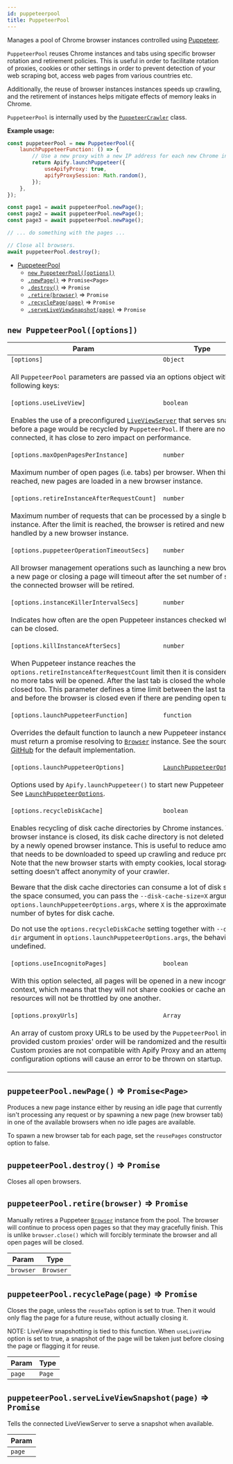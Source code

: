```yaml
---
id: puppeteerpool
title: PuppeteerPool
---
```


<a name="PuppeteerPool"></a>

Manages a pool of Chrome browser instances controlled using <a href="https://github.com/GoogleChrome/puppeteer" target="_blank">Puppeteer</a>.

`PuppeteerPool` reuses Chrome instances and tabs using specific browser rotation and retirement policies. This is useful in order to facilitate
rotation of proxies, cookies or other settings in order to prevent detection of your web scraping bot, access web pages from various countries etc.

Additionally, the reuse of browser instances instances speeds up crawling, and the retirement of instances helps mitigate effects of memory leaks in
Chrome.

`PuppeteerPool` is internally used by the [`PuppeteerCrawler`](puppeteercrawler) class.

**Example usage:**

```javascript
const puppeteerPool = new PuppeteerPool({
    launchPuppeteerFunction: () => {
        // Use a new proxy with a new IP address for each new Chrome instance
        return Apify.launchPuppeteer({
            useApifyProxy: true,
            apifyProxySession: Math.random(),
        });
    },
});

const page1 = await puppeteerPool.newPage();
const page2 = await puppeteerPool.newPage();
const page3 = await puppeteerPool.newPage();

// ... do something with the pages ...

// Close all browsers.
await puppeteerPool.destroy();
```

-   [PuppeteerPool](puppeteerpool)
    -   [`new PuppeteerPool([options])`](#new_PuppeteerPool_new)
    -   [`.newPage()`](#PuppeteerPool+newPage) ⇒ `Promise<Page>`
    -   [`.destroy()`](#PuppeteerPool+destroy) ⇒ `Promise`
    -   [`.retire(browser)`](#PuppeteerPool+retire) ⇒ `Promise`
    -   [`.recyclePage(page)`](#PuppeteerPool+recyclePage) ⇒ `Promise`
    -   [`.serveLiveViewSnapshot(page)`](#PuppeteerPool+serveLiveViewSnapshot) ⇒ `Promise`

<a name="new_PuppeteerPool_new"></a>

## `new PuppeteerPool([options])`

<table>
<thead>
<tr>
<th>Param</th><th>Type</th><th>Default</th>
</tr>
</thead>
<tbody>
<tr>
<td><code>[options]</code></td><td><code>Object</code></td><td></td>
</tr>
<tr>
<td colspan="3"><p>All <code>PuppeteerPool</code> parameters are passed
  via an options object with the following keys:</p>
</td></tr><tr>
<td><code>[options.useLiveView]</code></td><td><code>boolean</code></td><td></td>
</tr>
<tr>
<td colspan="3"><p>Enables the use of a preconfigured <a href="liveviewserver"><code>LiveViewServer</code></a> that serves snapshots
  just before a page would be recycled by <code>PuppeteerPool</code>. If there are no clients
  connected, it has close to zero impact on performance.</p>
</td></tr><tr>
<td><code>[options.maxOpenPagesPerInstance]</code></td><td><code>number</code></td><td><code>50</code></td>
</tr>
<tr>
<td colspan="3"><p>Maximum number of open pages (i.e. tabs) per browser. When this limit is reached, new pages are loaded in a new browser instance.</p>
</td></tr><tr>
<td><code>[options.retireInstanceAfterRequestCount]</code></td><td><code>number</code></td><td><code>100</code></td>
</tr>
<tr>
<td colspan="3"><p>Maximum number of requests that can be processed by a single browser instance.
  After the limit is reached, the browser is retired and new requests are
  handled by a new browser instance.</p>
</td></tr><tr>
<td><code>[options.puppeteerOperationTimeoutSecs]</code></td><td><code>number</code></td><td><code>15</code></td>
</tr>
<tr>
<td colspan="3"><p>All browser management operations such as launching a new browser, opening a new page
  or closing a page will timeout after the set number of seconds and the connected
  browser will be retired.</p>
</td></tr><tr>
<td><code>[options.instanceKillerIntervalSecs]</code></td><td><code>number</code></td><td><code>60</code></td>
</tr>
<tr>
<td colspan="3"><p>Indicates how often are the open Puppeteer instances checked whether they can be closed.</p>
</td></tr><tr>
<td><code>[options.killInstanceAfterSecs]</code></td><td><code>number</code></td><td><code>300</code></td>
</tr>
<tr>
<td colspan="3"><p>When Puppeteer instance reaches the <code>options.retireInstanceAfterRequestCount</code> limit then
  it is considered retired and no more tabs will be opened. After the last tab is closed the
  whole browser is closed too. This parameter defines a time limit between the last tab was opened and
  before the browser is closed even if there are pending open tabs.</p>
</td></tr><tr>
<td><code>[options.launchPuppeteerFunction]</code></td><td><code>function</code></td><td></td>
</tr>
<tr>
<td colspan="3"><p>Overrides the default function to launch a new Puppeteer instance.
  The function must return a promise resolving to
  <a href="https://github.com/GoogleChrome/puppeteer/blob/master/docs/api.md#class-browser"><code>Browser</code></a> instance.
  See the source code on
  <a href="https://github.com/apifytech/apify-js/blob/master/src/puppeteer_pool.js#L28" target="_blank">GitHub</a>
  for the default implementation.</p>
</td></tr><tr>
<td><code>[options.launchPuppeteerOptions]</code></td><td><code><a href="../typedefs/launchpuppeteeroptions">LaunchPuppeteerOptions</a></code></td><td></td>
</tr>
<tr>
<td colspan="3"><p>Options used by <code>Apify.launchPuppeteer()</code> to start new Puppeteer instances.
  See <a href="../typedefs/launchpuppeteeroptions"><code>LaunchPuppeteerOptions</code></a>.</p>
</td></tr><tr>
<td><code>[options.recycleDiskCache]</code></td><td><code>boolean</code></td><td><code>false</code></td>
</tr>
<tr>
<td colspan="3"><p>Enables recycling of disk cache directories by Chrome instances.
  When a browser instance is closed, its disk cache directory is not deleted but it&#39;s used by a newly opened browser instance.
  This is useful to reduce amount of data that needs to be downloaded to speed up crawling and reduce proxy usage.
  Note that the new browser starts with empty cookies, local storage etc. so this setting doesn&#39;t affect anonymity of your crawler.</p>
<p>  Beware that the disk cache directories can consume a lot of disk space.
  To limit the space consumed, you can pass the <code>--disk-cache-size=X</code> argument to <code>options.launchPuppeteerOptions.args</code>,
  where <code>X</code> is the approximate maximum number of bytes for disk cache.</p>
<p>  Do not use the <code>options.recycleDiskCache</code> setting together with <code>--disk-cache-dir</code>
  argument in <code>options.launchPuppeteerOptions.args</code>, the behavior is undefined.</p>
</td></tr><tr>
<td><code>[options.useIncognitoPages]</code></td><td><code>boolean</code></td><td></td>
</tr>
<tr>
<td colspan="3"><p>With this option selected, all pages will be opened in a new incognito browser context, which means
  that they will not share cookies or cache and their resources will not be throttled by one another.</p>
</td></tr><tr>
<td><code>[options.proxyUrls]</code></td><td><code>Array<string></code></td><td></td>
</tr>
<tr>
<td colspan="3"><p>An array of custom proxy URLs to be used by the <code>PuppeteerPool</code> instance.
  The provided custom proxies&#39; order will be randomized and the resulting list rotated.
  Custom proxies are not compatible with Apify Proxy and an attempt to use both
  configuration options will cause an error to be thrown on startup.</p>
</td></tr></tbody>
</table>
<a name="PuppeteerPool+newPage"></a>

## `puppeteerPool.newPage()` ⇒ `Promise<Page>`

Produces a new page instance either by reusing an idle page that currently isn't processing any request or by spawning a new page (new browser tab) in
one of the available browsers when no idle pages are available.

To spawn a new browser tab for each page, set the `reusePages` constructor option to false.

<a name="PuppeteerPool+destroy"></a>

## `puppeteerPool.destroy()` ⇒ `Promise`

Closes all open browsers.

<a name="PuppeteerPool+retire"></a>

## `puppeteerPool.retire(browser)` ⇒ `Promise`

Manually retires a Puppeteer <a href="https://pptr.dev/#?product=Puppeteer&show=api-class-browser" target="_blank"><code>Browser</code></a> instance
from the pool. The browser will continue to process open pages so that they may gracefully finish. This is unlike `browser.close()` which will
forcibly terminate the browser and all open pages will be closed.

<table>
<thead>
<tr>
<th>Param</th><th>Type</th>
</tr>
</thead>
<tbody>
<tr>
<td><code>browser</code></td><td><code>Browser</code></td>
</tr>
<tr>
</tr></tbody>
</table>
<a name="PuppeteerPool+recyclePage"></a>

## `puppeteerPool.recyclePage(page)` ⇒ `Promise`

Closes the page, unless the `reuseTabs` option is set to true. Then it would only flag the page for a future reuse, without actually closing it.

NOTE: LiveView snapshotting is tied to this function. When `useLiveView` option is set to true, a snapshot of the page will be taken just before
closing the page or flagging it for reuse.

<table>
<thead>
<tr>
<th>Param</th><th>Type</th>
</tr>
</thead>
<tbody>
<tr>
<td><code>page</code></td><td><code>Page</code></td>
</tr>
<tr>
</tr></tbody>
</table>
<a name="PuppeteerPool+serveLiveViewSnapshot"></a>

## `puppeteerPool.serveLiveViewSnapshot(page)` ⇒ `Promise`

Tells the connected LiveViewServer to serve a snapshot when available.

<table>
<thead>
<tr>
<th>Param</th>
</tr>
</thead>
<tbody>
<tr>
<td><code>page</code></td>
</tr>
<tr>
</tr></tbody>
</table>
